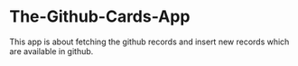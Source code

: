# The-Github-Cards-App
This app is about fetching the github records and insert new records which are available in github.
